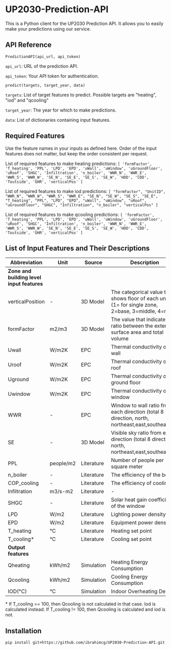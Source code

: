 # UP2030-Prediction-API

This is a Python client for the UP2030 Prediction API. It allows you to easily make your predictions using our service.

## API Reference
`PredictionAPI(api_url, api_token) `

`api_url`: URL of the prediction API.

`api_token`: Your API token for authentication.

`predict(targets, target_year, data)`

`targets`: List of target features to predict. Possible targets are "heating", "iod" and "qcooling"

`target_year`: The year for which to make predictions.

`data`: List of dictionaries containing input features.

## Required Features

Use the feature names in your inputs as defined here. Order of the input features does not matter, but keep the order consistent per request.

List of required features to make heating predictions: `[
    'formFactor', 'T_heating', 'PPL', 'LPD', 'EPD', 'uWall', 'uWindow',
    'uGroundFloor', 'uRoof', 'SHGC', 'Infiltration', 'n_boiler', 'WWR_N', 'WWR_E', 'WWR_S', 'WWR_W', 'SE_N', 'SE_E', 'SE_S', 'SE_W', 'HDD', 'CDD', 'Toutside', 'GHR', 'verticalPos'
]`

List of required features to make iod predictions: `[
    "formFactor", "UnitID", "WWR_N", "WWR_W", "WWR_S", "WWR_E", "SE_N", "SE_W", "SE_S", "SE_E",
    "T_heating", "PPL", "LPD", "EPD", "uWall", "uWindow", "uRoof", "uGroundFloor", "SHGC",
    "Infiltration", "n_boiler", "verticalPos"
]`

List of required features to make qcooling predictions: `[
    'formFactor', 'T_heating', 'PPL', 'LPD', 'EPD', 'uWall', 'uWindow',
    'uGroundFloor', 'uRoof', 'SHGC', 'Infiltration', 'n_boiler', 'WWR_N',
    'WWR_E', 'WWR_S', 'WWR_W', 'SE_N', 'SE_E', 'SE_S', 'SE_W', 'HDD', 'CDD',
    'Toutside', 'GHR', 'verticalPos'
]`

## List of Input Features and Their Descriptions

| Abbreviation | Unit | Source | Description | Min | Max |
|--------------|------|--------|-------------|-----|-----|
| **Zone and building level input features** |
| verticalPosition | - | 3D Model | The categorical value that shows floor of each unit (1= for single zone, 2=base, 3=middle, 4=roof) | 1 | 4 |
| formFactor | m2/m3 | 3D Model | The value that indicates the ratio between the external surface area and total volume | 0.014 | 0.939 |
| Uwall | W/m2K | EPC | Thermal conductivity of the wall | 0.15 | 4.2 |
| Uroof | W/m2K | EPC | Thermal conductivity of roof | 0.15 | 3.52 |
| Uground | W/m2K | EPC | Thermal conductivity of ground floor | 0.15 | 3.42 |
| Uwindow | W/m2K | EPC | Thermal conductivity of window | 0.85 | 5.7 |
| WWR | - | EPC | Window to wall ratio from each direction (total 8 direction, north, northeast,east,southeast,…) | 0 | 100 |
| SE | - | 3D Model | Visible sky ratio from each direction (total 8 direction, north, northeast,east,southeast,…) | 0 | 100 |
| PPL | people/m2 | Literature | Number of people per square meter | 0.0014 | 0.692 |
| n_boiler | - | Literature | The efficiency of the boiler | 0.8 | 0.95 |
| COP_cooling | - | Literature | The efficiency of cooling | 3 | 5 |
| Infiltration | m3/s-m2 | Literature | - | 0.000285 | 0.0005 |
| SHGC | - | Literature | Solar heat gain coefficient of the window | 0.3 | 0.85 |
| LPD | W/m2 | Literature | Lighting power density | 2.5 | 28 |
| EPD | W/m2 | Literature | Equipment power density | 1.75 | 20 |
| T_heating | °C | Literature | Heating set point | 20 | 23 |
| T_cooling* | °C | Literature | Cooling set point | 25.5 | 28 |
| **Output features** |
| Qheating | kWh/m2 | Simulation | Heating Energy Consumption | - | - |
| Qcooling | kWh/m2 | Simulation | Cooling Energy Consumption | - | - |
| IOD(°C) | °C | Simulation | Indoor Overheating Degree | - | - |

\* If T_cooling == 100, then Qcooling is not calculated in that case. Iod is calculated instead. If T_cooling != 100, then Qcooling is calculated and iod is not.
## Installation

```bash
pip install git+https://github.com/ibrahimcg/UP2030-Prediction-API.git